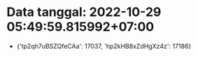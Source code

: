 # Data tanggal: 2022-10-29 05:49:59.815992+07:00

* {'tp2qh7uBSZQfeCAa': 17037, 'hp2kHB8xZdHgXz4z': 17186}
